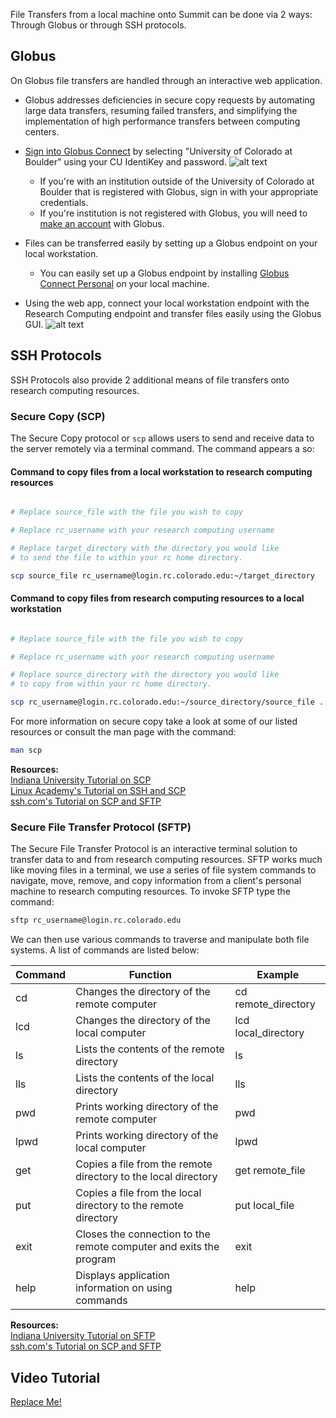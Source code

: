 File Transfers from a local machine onto Summit can be done via 2 ways: Through Globus or through SSH protocols.  

## Globus

On Globus file transfers are handled through an interactive web application.
- Globus addresses deficiencies in secure copy requests by automating large data transfers, resuming failed transfers, and simplifying the implementation of high performance transfers between computing centers.
- [Sign into Globus Connect](https://www.globus.org/app/login) by selecting "University of Colorado at Boulder" using your CU IdentiKey and password.
![alt text](https://raw.githubusercontent.com/ResearchComputing/Research-Computing-User-Tutorials/master/File-Transfers/globus-image-1.png)
    * If you're with an institution outside of the University of Colorado at Boulder that is registered with Globus, sign in with your appropriate credentials.
    * If you're institution is not registered with Globus, you will need to [make an account](https://www.globusid.org/create) with Globus.

- Files can be transferred easily by setting up a Globus endpoint on your local workstation.
    * You can easily set up a Globus endpoint by installing [Globus Connect Personal](https://www.globus.org/globus-connect-personal) on your local machine.
- Using the web app, connect your local workstation endpoint with the Research Computing endpoint and transfer files easily using the Globus GUI.
![alt text](https://raw.githubusercontent.com/ResearchComputing/Research-Computing-User-Tutorials/master/File-Transfers/globus-image-2.png)

## SSH Protocols

SSH Protocols also provide 2 additional means of file transfers onto research computing resources.

### Secure Copy (SCP)

The Secure Copy protocol or `scp` allows users to send and receive data to the server remotely via a terminal command. The command appears a so:

#### Command to copy files from a local workstation to research computing resources
```bash

# Replace source_file with the file you wish to copy

# Replace rc_username with your research computing username

# Replace target_directory with the directory you would like 
# to send the file to within your rc home directory.  

scp source_file rc_username@login.rc.colorado.edu:~/target_directory
```

#### Command to copy files from research computing resources to a local workstation

```bash

# Replace source_file with the file you wish to copy

# Replace rc_username with your research computing username

# Replace source_directory with the directory you would like
# to copy from within your rc home directory.  

scp rc_username@login.rc.colorado.edu:~/source_directory/source_file .
```
For more information on secure copy take a look at some of our listed resources or consult the man page with the command:
```bash
man scp
```

**Resources:**  
[Indiana University Tutorial on SCP](https://kb.iu.edu/d/agye)  
[Linux Academy's Tutorial on SSH and SCP](https://linuxacademy.com/blog/linux/ssh-and-scp-howto-tips-tricks/)  
[ssh.com's Tutorial on SCP and SFTP](https://www.ssh.com/ssh/sftp/)

### Secure File Transfer Protocol (SFTP)

The Secure File Transfer Protocol is an interactive terminal solution to transfer data to and from research computing resources. SFTP works much like moving files in a terminal, we use a series of file system commands to navigate, move, remove, and copy information from a client's personal machine to research computing resources. To invoke SFTP type the command:
```bash
sftp rc_username@login.rc.colorado.edu
```

We can then use various commands to traverse and manipulate both file systems. A list of commands are listed below:

Command | Function | Example
--------|----------|----------
cd | Changes the directory of the remote computer | cd remote_directory
lcd | Changes the directory of the local computer | lcd local_directory
ls | Lists the contents of the remote directory | ls
lls | Lists the contents of the local directory | lls
pwd | Prints working directory of the remote computer | pwd
lpwd | Prints working directory of the local computer | lpwd
get | Copies a file from the remote directory to the local directory | get remote_file
put | Copies a file from the local directory to the remote directory | put local_file
exit | Closes the connection to the remote computer and exits the program | exit
help | Displays application information on using commands | help

**Resources:**  
[Indiana University Tutorial on SFTP](https://kb.iu.edu/d/akqg)  
[ssh.com's Tutorial on SCP and SFTP](https://www.ssh.com/ssh/sftp/)  

## Video Tutorial

[Replace Me!]()